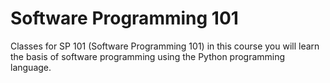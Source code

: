 # Software Programming 101
Classes for SP 101 (Software Programming 101) in this course you will learn the basis of software programming using the Python programming language. 



